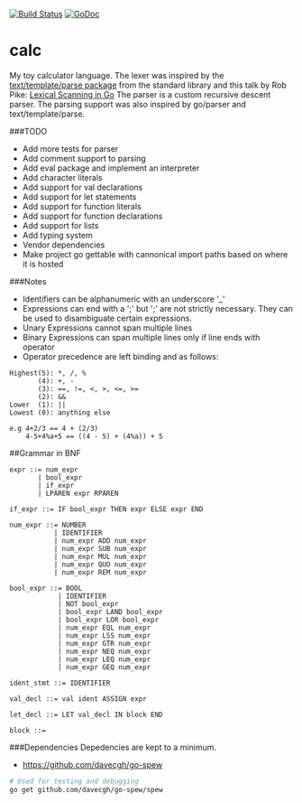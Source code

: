 [![Build Status](https://travis-ci.org/jonfk/calc.svg)](https://travis-ci.org/jonfk/calc)
[![GoDoc](https://godoc.org/github.com/jonfk/calc?status.svg)](http://godoc.org/github.com/jonfk/calc)

calc
====

My toy calculator language. The lexer was inspired by the
[text/template/parse package](http://golang.org/pkg/text/template/parse/)
from the standard library and this talk by Rob Pike:
[Lexical Scanning in Go](https://www.youtube.com/watch?v=HxaD_trXwRE)
The parser is a custom recursive descent parser. The parsing support was
also inspired by go/parser and text/template/parse.

###TODO
- Add more tests for parser
- Add comment support to parsing
- Add eval package and implement an interpreter
- Add character literals
- Add support for val declarations
- Add support for let statements
- Add support for function literals
- Add support for function declarations
- Add support for lists
- Add typing system
- Vendor dependencies
- Make project go gettable with cannonical import paths based on where it is hosted

###Notes
- Identifiers can be alphanumeric with an underscore '_'
- Expressions can end with a ';' but ';' are not strictly necessary. They can be used
to disambiguate certain expressions.
- Unary Expressions cannot span multiple lines
- Binary Expressions can span multiple lines only if line ends with operator
- Operator precedence are left binding and as follows:

```
Highest(5): *, /, %
       (4): +, -
       (3): ==, !=, <, >, <=, >=
       (2): &&
Lower  (1): ||
Lowest (0): anything else

e.g 4+2/3 == 4 + (2/3)
    4-5+4%a+5 == ((4 - 5) + (4%a)) + 5
```

##Grammar in BNF

    expr ::= num_expr
           | bool_expr
           | if_expr
           | LPAREN expr RPAREN

    if_expr ::= IF bool_expr THEN expr ELSE expr END

    num_expr ::= NUMBER
               | IDENTIFIER
               | num_expr ADD num_expr
               | num_expr SUB num_expr
               | num_expr MUL num_expr
               | num_expr QUO num_expr
               | num_expr REM num_expr

    bool_expr ::= BOOL
                | IDENTIFIER
                | NOT bool_expr
                | bool_expr LAND bool_expr
                | bool_expr LOR bool_expr
                | num_expr EQL num_expr
                | num_expr LSS num_expr
                | num_expr GTR num_expr
                | num_expr NEQ num_expr
                | num_expr LEQ num_expr
                | num_expr GEQ num_expr

    ident_stmt ::= IDENTIFIER

    val_decl ::= val ident ASSIGN expr

    let_decl ::= LET val_decl IN block END

    block ::=

###Dependencies
Depedencies are kept to a minimum.
- https://github.com/davecgh/go-spew
```bash
# Used for testing and debugging
go get github.com/davecgh/go-spew/spew
```
